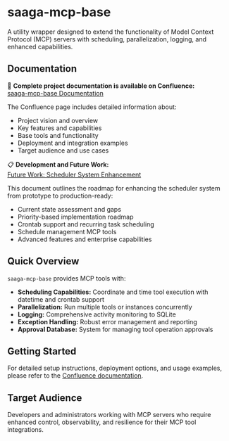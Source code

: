# saaga-mcp-base

A utility wrapper designed to extend the functionality of Model Context Protocol (MCP) servers with scheduling, parallelization, logging, and enhanced capabilities.

## Documentation

📖 **Complete project documentation is available on Confluence:**  
[saaga-mcp-base Documentation](https://saaga-team.atlassian.net/wiki/spaces/SD/pages/27361284)

The Confluence page includes detailed information about:
- Project vision and overview
- Key features and capabilities
- Base tools and functionality
- Deployment and integration examples
- Target audience and use cases

📋 **Development and Future Work:**  
[Future Work: Scheduler System Enhancement](https://saaga-team.atlassian.net/wiki/spaces/SD/pages/27328560)

This document outlines the roadmap for enhancing the scheduler system from prototype to production-ready:
- Current state assessment and gaps
- Priority-based implementation roadmap
- Crontab support and recurring task scheduling
- Schedule management MCP tools
- Advanced features and enterprise capabilities

## Quick Overview

`saaga-mcp-base` provides MCP tools with:

- **Scheduling Capabilities:** Coordinate and time tool execution with datetime and crontab support
- **Parallelization:** Run multiple tools or instances concurrently
- **Logging:** Comprehensive activity monitoring to SQLite
- **Exception Handling:** Robust error management and reporting
- **Approval Database:** System for managing tool operation approvals

## Getting Started

For detailed setup instructions, deployment options, and usage examples, please refer to the [Confluence documentation](https://saaga-team.atlassian.net/wiki/spaces/SD/pages/27361284).

## Target Audience

Developers and administrators working with MCP servers who require enhanced control, observability, and resilience for their MCP tool integrations.
